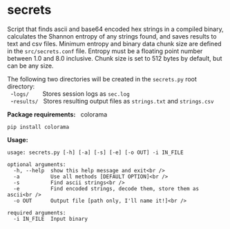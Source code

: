# secrets
Script that finds ascii and base64 encoded hex strings in a compiled binary, calculates the Shannon entropy of any strings found, and saves results to text and csv files.  Minimum entropy and binary data chunk size are defined in the ```src/secrets.conf``` file.  Entropy must be a floating point number between 1.0 and 8.0 inclusive.  Chunk size is set to 512 bytes by default, but can be any size.<br />

The following two directories will be created in the ```secrets.py``` root directory:<br />
&nbsp;&nbsp;-```logs/```&nbsp;&nbsp;&nbsp;&nbsp;&nbsp;&nbsp;&nbsp;&nbsp;Stores session logs as ```sec.log```<br />
&nbsp;&nbsp;-```results/```&nbsp;&nbsp;&nbsp;Stores resulting output files as ```strings.txt``` and ```strings.csv```<br />


**Package requirements:**
&nbsp;&nbsp;colorama
```
pip install colorama
```

**Usage:**
```
usage: secrets.py [-h] [-a] [-s] [-e] [-o OUT] -i IN_FILE

optional arguments:
  -h, --help  show this help message and exit<br />
  -a          Use all methods [DEFAULT OPTION]<br />
  -s          Find ascii strings<br />
  -e          Find encoded strings, decode them, store them as ascii<br />
  -o OUT      Output file [path only, I'll name it!]<br />

required arguments:
  -i IN_FILE  Input binary
```

